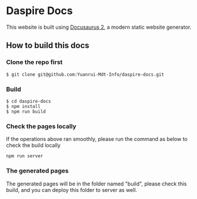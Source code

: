 # Daspire Docs

This website is built using [Docusaurus 2](https://docusaurus.io/), a modern static website generator.

## How to build this docs

### Clone the repo first
```
$ git clone git@github.com:Yuanrui-Mdt-Info/daspire-docs.git
```

### Build

```
$ cd daspire-docs
$ npm install
$ npm run build
```

### Check the pages locally
If the operations above ran smoothly, please run the command as below to check the build locally
```
npm run server
```

### The generated pages
The generated pages will be in the folder named "build", please check this build, and you can deploy this folder to server as well.
